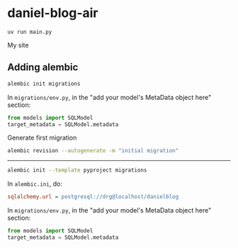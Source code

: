 # daniel-blog-air

```
uv run main.py
```

My site


## Adding alembic

```sh
alembic init migrations
```

In `migrations/env.py`, in the "add your model's MetaData object here" section:

```python
from models import SQLModel
target_metadata = SQLModel.metadata
```

Generate first migration

```sh
alembic revision --autogenerate -m "initial migration"
```

---

```sh
alembic init --template pyproject migrations
```

In `alembic.ini`, do:

```ini
sqlalchemy.url = postgresql://drg@localhost/danielblog
```

In `migrations/env.py`, in the "add your model's MetaData object here" section:

```python
from models import SQLModel
target_metadata = SQLModel.metadata
```